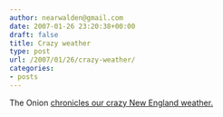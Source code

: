 ```yaml
---
author: nearwalden@gmail.com
date: 2007-01-26 23:20:38+00:00
draft: false
title: Crazy weather
type: post
url: /2007/01/26/crazy-weather/
categories:
- posts
---
```


The Onion [chronicles our crazy New England weather.](http://www.theonion.com/content/news/northeast_stunned_by_freak_january)



